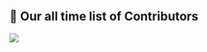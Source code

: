 ## :handshake: Our all time list of Contributors
<a href="https://github.com/Rajspeaks/Hacktoberfest-2021/graphs/contributors">
  <img src="https://contrib.rocks/image?repo=Rajspeaks/Hacktoberfest-2021" />
</a>

